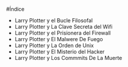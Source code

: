 #Índice

* Larry Plotter y el Bucle Filosofal
* Larry Plotter y La Clave Secreta del Wifi
* Larry Plotter y el Prisionera del Firewall
* Larry Plotter y El Malwere De Fuego
* Larry Plotter y La Orden de Unix
* Larry Plotter y El Misterio del Hacker
* Larry Plotter y Los Commmits De La Muerte
